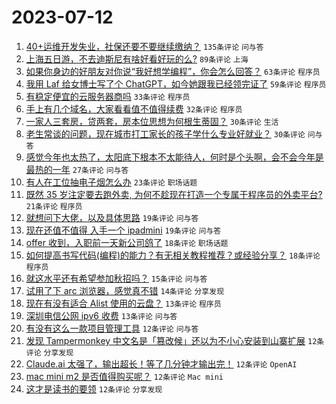 # 2023-07-12

1. [40+运维开发失业，社保还要不要继续缴纳？](https://www.v2ex.com/t/956023) `135条评论` `问与答`
1. [上海五日游，不去迪斯尼有啥好看好玩的么?](https://www.v2ex.com/t/956025) `89条评论` `上海`
1. [如果你身边的好朋友对你说“我好想学编程”，你会怎么回答？](https://www.v2ex.com/t/956092) `63条评论` `程序员`
1. [我用 Laf 给女博士写了个 ChatGPT，如今她跟我已经领完证了](https://www.v2ex.com/t/956180) `59条评论` `程序员`
1. [有稳定便宜的云服务器商吗](https://www.v2ex.com/t/956033) `33条评论` `程序员`
1. [手上有几个域名，大家看看值不值得续费](https://www.v2ex.com/t/956114) `32条评论` `程序员`
1. [一家人三套房，贷两套，房本位思想为何根生蒂固？](https://www.v2ex.com/t/956122) `30条评论` `生活`
1. [老生常谈的问题，现在城市打工家长的孩子学什么专业好就业？](https://www.v2ex.com/t/956030) `30条评论` `问与答`
1. [感觉今年也太热了，太阳底下根本不太能待人，何时是个头啊，会不会今年是最热的一年](https://www.v2ex.com/t/956042) `27条评论` `问与答`
1. [有人在工位抽电子烟怎么办](https://www.v2ex.com/t/956110) `23条评论` `职场话题`
1. [既然 35 岁注定要去跑外卖, 为何不趁现在打造一个专属于程序员的外卖平台?](https://www.v2ex.com/t/956145) `21条评论` `程序员`
1. [就想问下大佬，以及具体思路](https://www.v2ex.com/t/956120) `19条评论` `问与答`
1. [现在还值不值得 入手一个 ipadmini](https://www.v2ex.com/t/956108) `19条评论` `问与答`
1. [offer 收到，入职前一天新公司鸽了](https://www.v2ex.com/t/956058) `18条评论` `职场话题`
1. [如何提高书写代码(编程)的能力？有无相关教程推荐？或经验分享？](https://www.v2ex.com/t/956053) `18条评论` `程序员`
1. [就这水平还有希望参加秋招吗？](https://www.v2ex.com/t/956022) `15条评论` `问与答`
1. [试用了下 arc 浏览器，感觉真不错](https://www.v2ex.com/t/956095) `14条评论` `分享发现`
1. [现在有没有适合 Alist 使用的云盘？](https://www.v2ex.com/t/956150) `13条评论` `程序员`
1. [深圳电信公网 ipv6 收费](https://www.v2ex.com/t/956066) `13条评论` `问与答`
1. [有没有这么一款项目管理工具](https://www.v2ex.com/t/956166) `12条评论` `问与答`
1. [发现 Tampermonkey 中文名是「篡改候」还以为不小心安装到山寨扩展](https://www.v2ex.com/t/956134) `12条评论` `分享发现`
1. [Claude.ai 太强了，输出超长！等了几分钟才输出完！](https://www.v2ex.com/t/956117) `12条评论` `OpenAI`
1. [mac mini m2 是否值得购买呢？](https://www.v2ex.com/t/956085) `12条评论` `Mac mini`
1. [这才是读书的要领](https://www.v2ex.com/t/956056) `12条评论` `分享发现`
